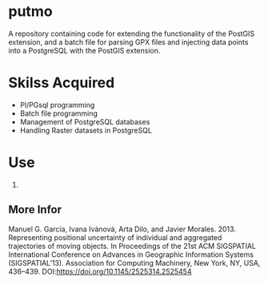 # putmo
A repository containing code for extending the functionality of the PostGIS extension, and a batch file for parsing GPX files and injecting data points into a PostgreSQL with the PostGIS extension.

# Skilss Acquired
* Pl/PGsql programming
* Batch file programming
* Management of PostgreSQL databases
* Handling Raster datasets in PostgreSQL

# Use

1. 

## More Infor
Manuel G. García, Ivana Ivánová, Arta Dilo, and Javier Morales. 2013. Representing positional uncertainty of individual and aggregated trajectories of moving objects. In Proceedings of the 21st ACM SIGSPATIAL International Conference on Advances in Geographic Information Systems (SIGSPATIAL’13). Association for Computing Machinery, New York, NY, USA, 436–439. DOI:https://doi.org/10.1145/2525314.2525454
